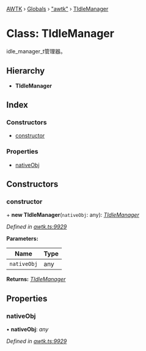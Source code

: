[AWTK](../README.md) › [Globals](../globals.md) › ["awtk"](../modules/_awtk_.md) › [TIdleManager](_awtk_.tidlemanager.md)

# Class: TIdleManager

idle_manager_t管理器。

## Hierarchy

* **TIdleManager**

## Index

### Constructors

* [constructor](_awtk_.tidlemanager.md#constructor)

### Properties

* [nativeObj](_awtk_.tidlemanager.md#nativeobj)

## Constructors

###  constructor

\+ **new TIdleManager**(`nativeObj`: any): *[TIdleManager](_awtk_.tidlemanager.md)*

*Defined in [awtk.ts:9929](https://github.com/zlgopen/awtk-binding/blob/d9c773a/tools/code_gen/js/output/awtk.ts#L9929)*

**Parameters:**

Name | Type |
------ | ------ |
`nativeObj` | any |

**Returns:** *[TIdleManager](_awtk_.tidlemanager.md)*

## Properties

###  nativeObj

• **nativeObj**: *any*

*Defined in [awtk.ts:9929](https://github.com/zlgopen/awtk-binding/blob/d9c773a/tools/code_gen/js/output/awtk.ts#L9929)*
